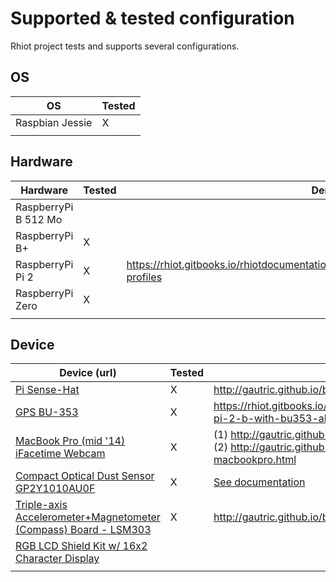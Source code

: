 # Supported & tested configuration

Rhiot project tests and supports several configurations.

## OS

|OS 	|Tested|
|--|--|
|Raspbian Jessie        |	    X|
| | ||

## Hardware 

|Hardware 	|Tested | Demo URL |
|--|--|--|
|RaspberryPi B 512 Mo       | |	|
|RaspberryPi B+ 	        | X | |
|RaspberryPi Pi 2 	        | X | <https://rhiot.gitbooks.io/rhiotdocumentation/content/performance/index.html#Hardware-profiles>|
|RaspberryPi Zero 	        |X | |
| | |||

## Device

|Device (url)	|Tested|  Demo URL |
|--|--|--|
|[Pi Sense-Hat](https://www.raspberrypi.org/products/sense-hat/)	            | X| <http://gautric.github.io/blog/2015/11/24/rhiot-framebuffer-raspberrypi-sense-hat.html>|
|[GPS BU-353](http://usglobalsat.com/p-688-bu-353-s4.aspx#images/product/large/688_2.jpg)| X |<https://rhiot.gitbooks.io/rhiotdocumentation/content/performance/index.html#raspberry-pi-2-b-with-bu353-aka-rpi2bu353>|
|[MacBook Pro (mid '14) iFacetime Webcam](www.apple.com)| X | (1) <http://gautric.github.io/blog/2015/10/22/rhiot-0.1.2-camel-webcam-macos-x.html> (2) <http://gautric.github.io/blog/2015/10/23/rhiot-camel-webcam-websocket-macbookpro.html>|
|[Compact Optical Dust Sensor GP2Y1010AU0F](https://www.sparkfun.com/datasheets/Sensors/gp2y1010au_e.pdf)|X|[See documentation](https://rhiot.gitbooks.io/rhiotdocumentation/content/gateway/camel_components/camel_gp2y1010au0f_component.html)|
|[Triple-axis Accelerometer+Magnetometer (Compass) Board - LSM303](https://www.adafruit.com/products/1120)|X|<http://gautric.github.io/blog/2015/05/20/camel-iot-labs-i2c-gpio-mqtt-lcd.html>|
|[RGB LCD Shield Kit w/ 16x2 Character Display]()||||
|||||